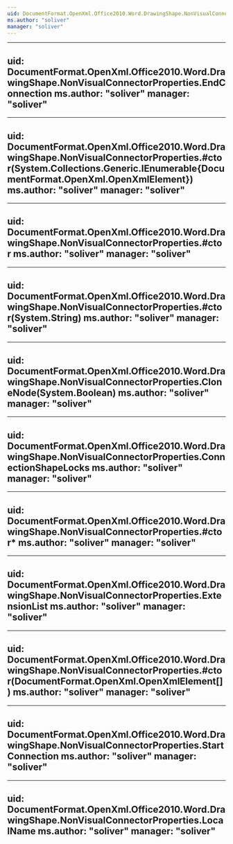 ```yaml
---
uid: DocumentFormat.OpenXml.Office2010.Word.DrawingShape.NonVisualConnectorProperties
ms.author: "soliver"
manager: "soliver"
---
```


---
uid: DocumentFormat.OpenXml.Office2010.Word.DrawingShape.NonVisualConnectorProperties.EndConnection
ms.author: "soliver"
manager: "soliver"
---

---
uid: DocumentFormat.OpenXml.Office2010.Word.DrawingShape.NonVisualConnectorProperties.#ctor(System.Collections.Generic.IEnumerable{DocumentFormat.OpenXml.OpenXmlElement})
ms.author: "soliver"
manager: "soliver"
---

---
uid: DocumentFormat.OpenXml.Office2010.Word.DrawingShape.NonVisualConnectorProperties.#ctor
ms.author: "soliver"
manager: "soliver"
---

---
uid: DocumentFormat.OpenXml.Office2010.Word.DrawingShape.NonVisualConnectorProperties.#ctor(System.String)
ms.author: "soliver"
manager: "soliver"
---

---
uid: DocumentFormat.OpenXml.Office2010.Word.DrawingShape.NonVisualConnectorProperties.CloneNode(System.Boolean)
ms.author: "soliver"
manager: "soliver"
---

---
uid: DocumentFormat.OpenXml.Office2010.Word.DrawingShape.NonVisualConnectorProperties.ConnectionShapeLocks
ms.author: "soliver"
manager: "soliver"
---

---
uid: DocumentFormat.OpenXml.Office2010.Word.DrawingShape.NonVisualConnectorProperties.#ctor*
ms.author: "soliver"
manager: "soliver"
---

---
uid: DocumentFormat.OpenXml.Office2010.Word.DrawingShape.NonVisualConnectorProperties.ExtensionList
ms.author: "soliver"
manager: "soliver"
---

---
uid: DocumentFormat.OpenXml.Office2010.Word.DrawingShape.NonVisualConnectorProperties.#ctor(DocumentFormat.OpenXml.OpenXmlElement[])
ms.author: "soliver"
manager: "soliver"
---

---
uid: DocumentFormat.OpenXml.Office2010.Word.DrawingShape.NonVisualConnectorProperties.StartConnection
ms.author: "soliver"
manager: "soliver"
---

---
uid: DocumentFormat.OpenXml.Office2010.Word.DrawingShape.NonVisualConnectorProperties.LocalName
ms.author: "soliver"
manager: "soliver"
---
